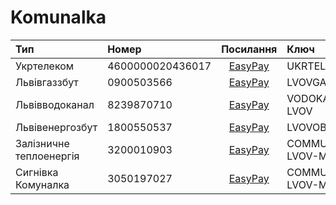 # Komunalka

| Тип					  | Номер			 | Посилання															   | Ключ                 |
|:------------------------|:-----------------|:-----------------------------------------------------------------------:|:---------------------|
| Укртелеком			  | 4600000020436017 | [EasyPay](https://easypay.ua/catalog/mobile/ukrtelecom)                 | UKRTELECOM           |
| Львівгаззбут			  | 0900503566	     | [EasyPay](https://easypay.ua/catalog/utility/lvov/lvovgaz)              | LVOVGAZ              |
| Львівводоканал		  | 8239870710	     | [EasyPay](https://easypay.ua/catalog/utility/lvov/vodokanal-lvov)       | VODOKANAL-LVOV       |
| Львівенергозбут		  | 1800550537	     | [EasyPay](https://easypay.ua/catalog/utility/lvov/lvovoblenergo)        | LVOVOBLENERGO        |
| Залізничне теплоенергія | 3200010903	     | [EasyPay](https://easypay.ua/catalog/utility/lvov/communal-lvov-merger) | COMMUNAL-LVOV-MERGER |
| Сигнівка Комуналка	  | 3050197027	     | [EasyPay](https://easypay.ua/catalog/utility/lvov/communal-lvov-merger) | COMMUNAL-LVOV-MERGER |


<script>

function getInitData() {
	return fetch("https://api.easypay.ua/api/system/createPage", {
		"headers": {
			"accept": "application/json, text/plain, */*",
			"appid": "e18ecdba-b592-4cba-bb3b-48486b0bfe49",
			"content-type": "application/json; charset=UTF-8",
			"partnerkey": "easypay-v2",
		},
		"body": null,
		"method": "POST",
	}).then(res => res.json());
}

async function getServiceData(row, initData, serviceKey, accountNumber) {
	const json = await fetch("https://api.easypay.ua/api/genericCommunalFlow/check", {
		"headers": {
			"accept":"application/json, text/plain, */*",
			// "appid":"e18ecdba-b592-4cba-bb3b-48486b0bfe49",
			"appid": initData.appId,
			"content-type":"application/json; charset=UTF-8",
			// "pageid":"5e550c19-5618-4821-a46e-4282b71bacb1",
			"pageid": initData.pageId,
			"partnerkey":"easypay-v2",
		},
		"body": JSON.stringify({
			"fields": [
				{
					"fieldName": "Account",
					"fieldValue": accountNumber
				}
			],
			"serviceKey":serviceKey,
			"amount":null,
			"multyCheckPaymentStepIndex":0,
		}),
		"method":"POST",
	}).then(res => res.json());

	return {
		row: row,
		serviceKey: serviceKey,
		accountInfo: json.accountInfo,
		products: json.products,
	}
}


getInitData().then(async (initData) => {
	const table = document.querySelector('table');
	const tbody = table.querySelector('tbody');
	const rows = [...tbody.querySelectorAll('tr')];

	Promise.all(rows.map(row => {
		const accountNumber = row.children[1].innerHTML;
		const serviceKey = row.children[3].innerHTML;
		return getServiceData(row, initData, serviceKey, accountNumber);
	})).then(datas => {
		return datas.map(data => {
			if (!data.products) {
				console.log('IGNORE', data)
				return;
			}
			const amountTd = document.createElement('td');
			amountTd.innerHTML = data.products.map(item => item.paymentAmount).join(', ') + " грн."
			data.row.appendChild(amountTd);
			return data.products.reduce((curr, item) => curr + item.paymentAmount, 0)
		}).filter(item => item);
	}).then(ammounts => {
		const sum = ammounts.reduce((curr, item) => curr + item, 0);
		const sumRounded = Math.round(sum);
		console.log(sumRounded);

		const sumRow = document.createElement('tr');
		sumRow.innerHTML = `<th colspan="2"><h2>Сумма: </h2></th><th colspan="2"><h2>${sumRounded} грн.</h2></th>`;
		tbody.appendChild(sumRow);
	});
});

</script>
